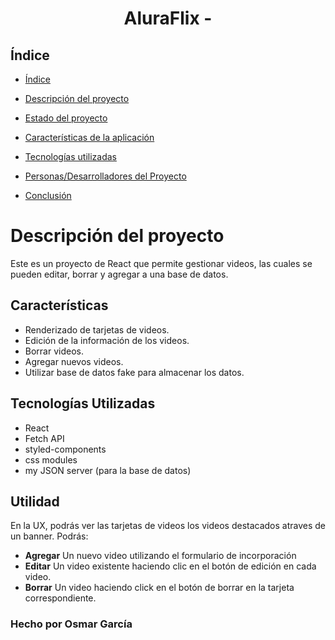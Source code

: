 <h1 align="center">AluraFlix - </h1>


## Índice

- [Índice](#índice)

- [Descripción del proyecto](#descripción-del-proyecto)

- [Estado del proyecto](#Estado-del-proyecto)

- [Características de la aplicación](#características)

- [Tecnologías utilizadas](#tecnologías-utilizadas)

- [Personas/Desarrolladores del Proyecto](#Personas/Desarrolladores-del-Proyecto)

- [Conclusión](#conclusión)

# Descripción del proyecto

Este es un proyecto de React que permite gestionar videos, las cuales se pueden editar, borrar y agregar a una base de datos.

## Características

- Renderizado de tarjetas de videos.
- Edición de la información de los videos.
- Borrar videos.
- Agregar nuevos videos.
- Utilizar base de datos fake para almacenar los datos. 

## Tecnologías Utilizadas

- React
- Fetch API
- styled-components
- css modules
- my JSON server (para la base de datos)

## Utilidad

En la UX, podrás ver las tarjetas de videos los videos destacados atraves de un banner. Podrás:

- **Agregar** Un nuevo video utilizando el formulario de incorporación 
- **Editar** Un video existente haciendo clic en el botón de edición en cada video.
- **Borrar** Un video haciendo click en el botón de borrar en la tarjeta correspondiente.


### Hecho por Osmar García 


